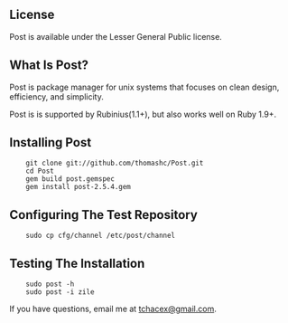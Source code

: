 ## License

Post is available under the Lesser General Public license.

## What Is Post?

Post is package manager for unix systems that focuses on clean design, efficiency, and simplicity.

Post is is supported by Rubinius(1.1+), but also works well on Ruby 1.9+.

## Installing Post

        git clone git://github.com/thomashc/Post.git
        cd Post
        gem build post.gemspec
        gem install post-2.5.4.gem

## Configuring The Test Repository

        sudo cp cfg/channel /etc/post/channel

## Testing The Installation

        sudo post -h
        sudo post -i zile

If you have questions, email me at <tchacex@gmail.com>.
